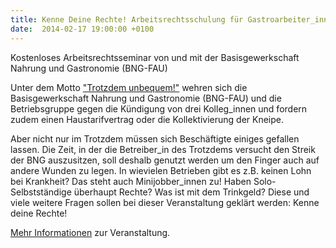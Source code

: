 ```yaml
---
title: Kenne Deine Rechte! Arbeitsrechtsschulung für Gastroarbeiter_innen
date:  2014-02-17 19:00:00 +0100
---
```


Kostenloses Arbeitsrechtsseminar von und mit der Basisgewerkschaft Nahrung und Gastronomie (BNG-FAU)



Unter dem Motto <a href="http://trotzdemunbequem.blogsport.de/">"Trotzdem unbequem!"</a>
wehren sich die Basisgewerkschaft Nahrung und Gastronomie (BNG-FAU) und
die Betriebsgruppe gegen die Kündigung von drei Kolleg_innen und fordern
zudem einen Haustarifvertrag oder die Kollektivierung der Kneipe.


Aber nicht nur im Trotzdem müssen sich Beschäftigte einiges gefallen
lassen. Die Zeit, in der die Betreiber_in des Trotzdems versucht den
Streik der BNG auszusitzen, soll deshalb genutzt werden um den Finger auch
auf andere Wunden zu legen. In wievielen Betrieben gibt es z.B. keinen
Lohn bei Krankheit? Das steht auch Minijobber_innen zu! Haben
Solo-Selbstständige überhaupt Rechte? Was ist mit dem Trinkgeld? Diese und
viele weitere Fragen sollen bei dieser Veranstaltung geklärt werden: Kenne
deine Rechte!


<a href="http://trotzdemunbequem.blogsport.de/2014/02/12/arbeitsrecht-schulung-fuer-gastro-arbeiter_innen-am-17-februar/">Mehr
Informationen</a> zur Veranstaltung.


